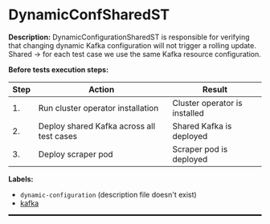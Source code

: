 # DynamicConfSharedST

**Description:** DynamicConfigurationSharedST is responsible for verifying that changing dynamic Kafka configuration will not trigger a rolling update. Shared -> for each test case we use the same Kafka resource configuration.

**Before tests execution steps:**

| Step | Action | Result |
| - | - | - |
| 1. | Run cluster operator installation | Cluster operator is installed |
| 2. | Deploy shared Kafka across all test cases | Shared Kafka is deployed |
| 3. | Deploy scraper pod | Scraper pod is deployed |

**Labels:**

* `dynamic-configuration` (description file doesn't exist)
* [kafka](labels/kafka.md)

<hr style="border:1px solid">
